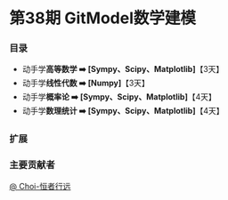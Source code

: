 # 第38期 GitModel数学建模

### 目录

* 动手学**高等数学 ➡️ [Sympy、Scipy、Matplotlib]**【3天】
* 动手学**线性代数 ➡️ [Numpy]**【3天】
* 动手学**概率论 ➡️ [Sympy、Scipy、Matplotlib]**【4天】
* 动手学**数理统计 ➡️ [Sympy、Scipy、Matplotlib]**【4天】



### 扩展

### 主要贡献者

[@ Choi-恒者行远](https://github.com/caioo0)
